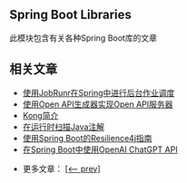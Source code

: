 ## Spring Boot Libraries

此模块包含有关各种Spring Boot库的文章

## 相关文章

+ [使用JobRunr在Spring中进行后台作业调度](docs/使用JobRunr在Spring中进行后台作业调度.md)
+ [使用Open API生成器实现Open API服务器](docs/使用OpenAPI生成器实现OpenAPI服务器.md)
+ [Kong简介](docs/Kong简介.md)
+ [在运行时扫描Java注解](docs/在运行时扫描Java注解.md)
+ [使用Spring Boot的Resilience4j指南](docs/使用SpringBoot的Resilience4j指南.md)
+ [在Spring Boot中使用OpenAI ChatGPT API](docs/在SpringBoot中使用OpenAI-ChatGPT-API.md)

- 更多文章： [[<-- prev]](../spring-boot-libraries-1/README.md)